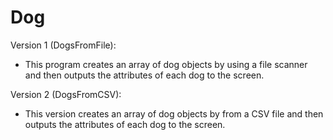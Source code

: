 # Dog

Version 1 (DogsFromFile):
- This program creates an array of dog objects by using a file scanner
and then outputs the attributes of each dog to the screen.

Version 2 (DogsFromCSV):
- This version creates an array of dog objects by from a CSV file
and then outputs the attributes of each dog to the screen.
